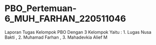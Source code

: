 # PBO_Pertemuan-6_MUH_FARHAN_220511046
Laporan Tugas Kelompok PBO Dengan 3 Kelompok Yaitu : 1. Lugas Nusa Bakti , 2. Muhamad Farhan , 3. Mahadevkia Alief M

